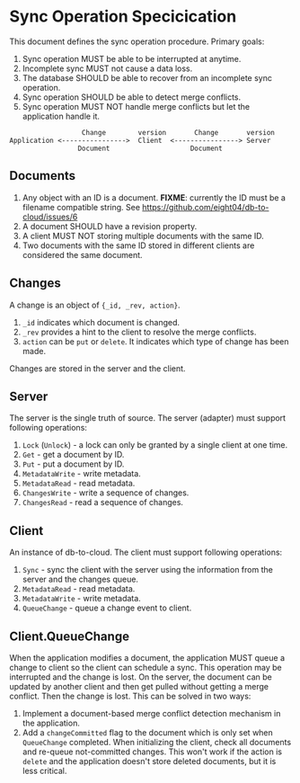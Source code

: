 Sync Operation Specicication
============================

This document defines the sync operation procedure. Primary goals:

1. Sync operation MUST be able to be interrupted at anytime.
2. Incomplete sync MUST not cause a data loss.
3. The database SHOULD be able to recover from an incomplete sync operation.
4. Sync operation SHOULD be able to detect merge conflicts.
5. Sync operation MUST NOT handle merge conflicts but let the application handle it.


```
                  Change        version       Change       version
Application <---------------->  Client  <----------------> Server
                 Document                    Document
```

Documents
---------

1. Any object with an ID is a document. **FIXME**: currently the ID must be a filename compatible string. See https://github.com/eight04/db-to-cloud/issues/6
2. A document SHOULD have a revision property.
3. A client MUST NOT storing multiple documents with the same ID.
4. Two documents with the same ID stored in different clients are considered the same document.

Changes
---------

A change is an object of `{_id, _rev, action}`.

1. `_id` indicates which document is changed.
2. `_rev` provides a hint to the client to resolve the merge conflicts.
3. `action` can be `put` or `delete`. It indicates which type of change has been made.

Changes are stored in the server and the client.

Server
------

The server is the single truth of source. The server (adapter) must support following operations:

1. `Lock` (`Unlock`) - a lock can only be granted by a single client at one time.
2. `Get` - get a document by ID.
3. `Put` - put a document by ID.
4. `MetadataWrite` - write metadata.
5. `MetadataRead` - read metadata.
6. `ChangesWrite` - write a sequence of changes.
7. `ChangesRead` - read a sequence of changes.

Client
------

An instance of db-to-cloud. The client must support following operations:

1. `Sync` - sync the client with the server using the information from the server and the changes queue.
2. `MetadataRead` - read metadata.
3. `MetadataWrite` - write metadata.
4. `QueueChange` - queue a change event to client.

Client.QueueChange
------------------

When the application modifies a document, the application MUST queue a change to client so the client can schedule a sync. This operation may be interrupted and the change is lost. On the server, the document can be updated by another client and then get pulled without getting a merge conflict. Then the change is lost. This can be solved in two ways:

1. Implement a document-based merge conflict detection mechanism in the application.
2. Add a `changeCommitted` flag to the document which is only set when `QueueChange` completed. When initializing the client, check all documents and re-queue not-committed changes. This won't work if the action is `delete` and the application doesn't store deleted documents, but it is less critical.

